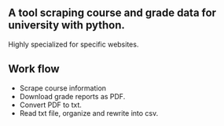 ## A tool scraping course and grade data for university with python.


Highly specialized for specific websites.


## Work flow


- Scrape course information
- Download grade reports as PDF.
- Convert PDF to txt.
- Read txt file, organize and rewrite into csv.